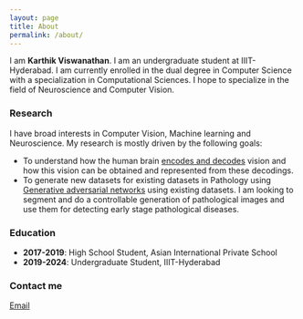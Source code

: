 ```yaml
---
layout: page
title: About
permalink: /about/
---
```


I am <b>Karthik Viswanathan</b>. I am an undergraduate student at IIIT-Hyderabad. I am currently enrolled in the dual degree in Computer Science with a specialization in Computational Sciences. I hope to specialize in the field of Neuroscience and Computer Vision. 

### Research

I have broad interests in Computer Vision, Machine learning and Neuroscience. My research is mostly driven by the following goals:

- To understand how the human brain <a href="https://academic.oup.com/cercor/article/28/12/4136/4560155https://academic.oup.com/cercor/article/28/12/4136/4560155"> encodes and decodes</a> vision and how this vision can be obtained and represented from these decodings. 
- To generate new datasets for existing datasets in Pathology using <a href="https://developers.google.com/machine-learning/gan">Generative adversarial networks</a> using existing datasets. I am looking to segment and do a controllable generation of pathological images and use them for detecting early stage pathological diseases.

### Education

- <b>2017-2019</b>: High School Student, Asian International Private School
- <b>2019-2024</b>: Undergraduate Student, IIIT-Hyderabad


### Contact me

[Email](mailto:karthik.viswanathan@research.iiit.ac.in)

